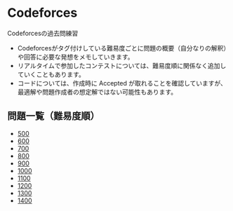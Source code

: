 # Codeforces

Codeforcesの過去問練習

- Codeforcesがタグ付けしている難易度ごとに問題の概要（自分なりの解釈）や回答に必要な発想をメモしていきます。
- リアルタイムで参加したコンテストについては、難易度順に関係なく追加していくこともあります。
- コードについては、作成時に Accepted が取れることを確認していますが、最適解や問題作成者の想定解ではない可能性もあります。

## 問題一覧（難易度順）
- [500](https://github.com/takahironakamori/Codeforces/blob/master/ProblemList/0500.md)
- [600](https://github.com/takahironakamori/Codeforces/blob/master/ProblemList/0600.md)
- [700](https://github.com/takahironakamori/Codeforces/blob/master/ProblemList/0700.md)
- [800](https://github.com/takahironakamori/Codeforces/blob/master/ProblemList/0800.md)
- [900](https://github.com/takahironakamori/Codeforces/blob/master/ProblemList/0900.md)
- [1000](https://github.com/takahironakamori/Codeforces/blob/master/ProblemList/1000.md)
- [1100](https://github.com/takahironakamori/Codeforces/blob/master/ProblemList/1100.md)
- [1200](https://github.com/takahironakamori/Codeforces/blob/master/ProblemList/1200.md)
- [1300](https://github.com/takahironakamori/Codeforces/blob/master/ProblemList/1300.md)
- [1400](https://github.com/takahironakamori/Codeforces/blob/master/ProblemList/1400.md)